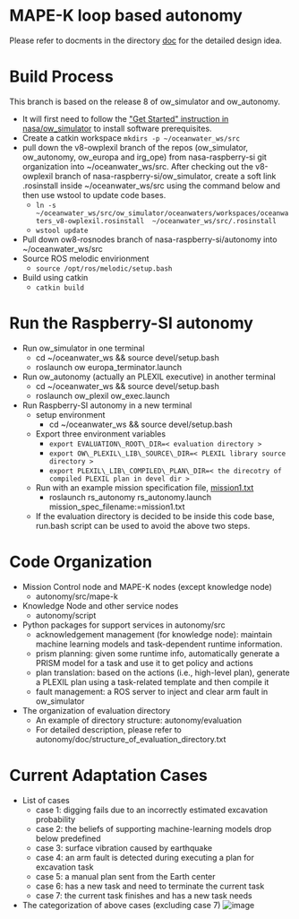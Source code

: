 # MAPE-K loop based autonomy
Please refer to docments in the directory [doc](https://github.com/nasa-raspberry-si/autonomy/tree/ow8-rosnodes/doc) for the detailed design idea.

# Build Process 
This branch is based on the release 8 of ow_simulator and ow_autonomy.
  - It will first need to follow the ["Get Started" instruction in nasa/ow_simulator](https://github.com/nasa/ow_simulator#getting-started) to install software prerequisites.
  - Create a catkin workspace
  `mkdirs -p ~/oceanwater_ws/src`
  - pull down the v8-owplexil branch of the repos (ow_simulator, ow_autonomy, ow_europa and irg_ope) from nasa-raspberry-si git organization into ~/oceanwater_ws/src. After checking out the v8-owplexil branch of nasa-raspberry-si/ow_simulator, create a soft link .rosinstall inside ~/oceanwater_ws/src using the command below and then use wstool to update code bases.
    * `ln -s ~/oceanwater_ws/src/ow_simulator/oceanwaters/workspaces/oceanwaters_v8-owplexil.rosinstall  ~/oceanwater_ws/src/.rosinstall`
    * `wstool update`
  - Pull down ow8-rosnodes branch of nasa-raspberry-si/autonomy into ~/oceanwater_ws/src
  - Source ROS melodic envirionment
    * `source /opt/ros/melodic/setup.bash`
  - Build using catkin
    * `catkin build`

# Run the Raspberry-SI autonomy
  - Run ow_simulator in one terminal
     * cd ~/oceanwater_ws && source devel/setup.bash
     * roslaunch ow europa_terminator.launch 
  - Run ow_autonomy (actually an PLEXIL executive) in another terminal
     * cd ~/oceanwater_ws && source devel/setup.bash
     * roslaunch ow_plexil ow_exec.launch 
  - Run Raspberry-SI autonomy in a new terminal
     * setup environment
        - cd ~/oceanwater_ws && source devel/setup.bash
     * Export three environment variables
        - `export EVALUATION\_ROOT\_DIR=< evaluation directory >`
        - `export OW\_PLEXIL\_LIB\_SOURCE\_DIR=< PLEXIL library source directory >`
        - `export PLEXIL\_LIB\_COMPILED\_PLAN\_DIR=< the direcotry of compiled PLEXIL plan in devel dir >`
     * Run with an example mission specification file, [mission1.txt](https://github.com/nasa-raspberry-si/autonomy/blob/ow8-rosnodes/evaluation/mission1.txt)
        - roslaunch rs\_autonomy rs\_autonomy.launch mission\_spec\_filename:=mission1.txt
     * If the evaluation directory is decided to be inside this code base, run.bash script can be used to avoid the above two steps.

# Code Organization
   - Mission Control node and MAPE-K nodes (except knowledge node)
      * autonomy/src/mape-k
   - Knowledge Node and other service nodes
      * autonomy/script
   - Python packages for support services in autonomy/src
      * acknowledgement management (for knowledge node): maintain machine learning models and task-dependent runtime information.
      * prism planning: given some runtime info, automatically generate a PRISM model for a task and use it to get policy and actions
      * plan translation: based on the actions (i.e., high-level plan), generate a PLEXIL plan using a task-related template and then compile it
      * fault management: a ROS server to inject and clear arm fault in ow_simulator
   - The organization of evaluation directory
      * An example of directory structure: autonomy/evaluation
      * For detailed description, please refer to autonomy/doc/structure_of_evaluation_directory.txt

# Current Adaptation Cases
   - List of cases
      * case 1: digging fails due to an incorrectly estimated excavation probability
      * case 2: the beliefs of supporting machine-learning models drop below predefined
      * case 3: surface vibration caused by earthquake
      * case 4: an arm fault is detected during executing a plan for excavation task
      * case 5: a manual plan sent from the Earth center
      * case 6: has a new task and need to terminate the current task
      * case 7: the current task finishes and has a new task needs
   - The categorization of above cases (excluding case 7)
   ![image](https://user-images.githubusercontent.com/5262552/169354723-1b032497-6ebd-4576-8073-7cd352b3b8dc.png)
